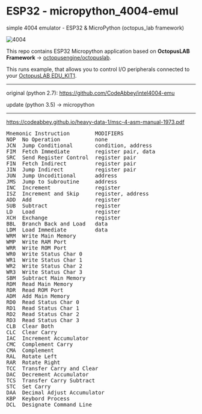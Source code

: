 # ESP32 - micropython_4004-emul

simple 4004 emulator - ESP32 & MicroPython (octopus_lab framework)

![4004](img/i4004g.jpg)

This repo contains ESP32 Micropython application based on **OctopusLAB Framework** -> [octopusengine/octopuslab](https://github.com/octopusengine/octopuslab).

This runs example, that allows you to control I/O peripherals connected to your [OctopusLAB EDU_KIT1](https://www.octopusengine.org/edu-kit1/).

---

original (python 2.7):
https://github.com/CodeAbbey/intel4004-emu

update (python 3.5) -> micropython


---

https://codeabbey.github.io/heavy-data-1/msc-4-asm-manual-1973.pdf

<pre>
Mnemonic Instruction        MODIFIERS
NOP  No Operation           none
JCN  Jump Conditional       condition, address	
FIM  Fetch Immediate        register pair, data		
SRC  Send Register Control  register pair
FIN  Fetch Indirect         register pair		 
JIN  Jump Indirect          register pair		
JUN  Jump Uncoditional      address	
JMS  Jump to Subroutine     address	
INC  Increment              register		
ISZ  Increment and Skip     register, address
ADD  Add                    register
SUB  Subtract               register
LD   Load                   register
XCH  Exchange               register
BBL  Branch Back and Load   data
LDM  Load Immediate         data
WRM  Write Main Memory	
WMP  Write RAM Port		
WRR  Write ROM Port		
WR0  Write Status Char 0	
WR1  Write Status Char 1	
WR2  Write Status Char 2	
WR3  Write Status Char 3	
SBM  Subtract Main Memory	
RDM  Read Main Memory	
RDR  Read ROM Port		
ADM  Add Main Memory		
RD0  Read Status Char 0	
RD1  Read Status Char 1	
RD2  Read Status Char 2	
RD3  Read Status Char 3	
CLB  Clear Both		
CLC  Clear Carry		
IAC  Increment Accumulator	
CMC  Complement Carry	
CMA  Complement		
RAL  Rotate Left		
RAR  Rotate Right		
TCC  Transfer Carry and Clear	
DAC  Decrement Accumulator	
TCS  Transfer Carry Subtract	
STC  Set Carry	
DAA  Decimal Adjust Accumulator	
KBP  Keybord Process	
DCL  Designate Command Line
</pre>
